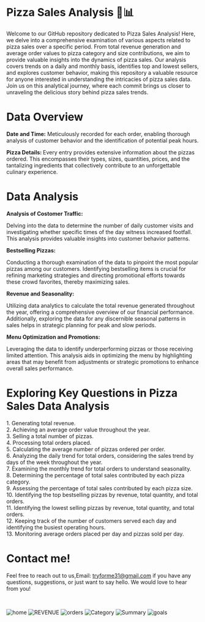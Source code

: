 <h1>Pizza Sales Analysis 🍕📊</h1>
<p></p>Welcome to our GitHub repository dedicated to Pizza Sales Analysis! Here, we delve into a comprehensive examination of various aspects related to pizza sales over a specific period. From total revenue generation and average order values to pizza category and size contributions, we aim to provide valuable insights into the dynamics of pizza sales. Our analysis covers trends on a daily and monthly basis, identifies top and lowest sellers, and explores customer behavior, making this repository a valuable resource for anyone interested in understanding the intricacies of pizza sales data. Join us on this analytical journey, where each commit brings us closer to unraveling the delicious story behind pizza sales trends.</p>

<h1>Data Overview</h1>
<p><strong>Date and Time:</strong> Meticulously recorded for each order, enabling thorough analysis of customer behavior and the identification of potential peak hours.</p>

<p><strong>Pizza Details: </strong>Every entry provides extensive information about the pizzas ordered. This encompasses their types, sizes, quantities, prices, and the tantalizing ingredients that collectively contribute to an unforgettable culinary experience.</p>

<h1>Data Analysis</h1>
<p><strong>Analysis of Costomer Traffic:</strong> 

Delving into the data to determine the number of daily customer visits and investigating whether specific times of the day witness increased footfall. This analysis provides valuable insights into customer behavior patterns.

<strong>Bestselling Pizzas:</strong>

Conducting a thorough examination of the data to pinpoint the most popular pizzas among our customers. Identifying bestselling items is crucial for refining marketing strategies and directing promotional efforts towards these crowd favorites, thereby maximizing sales.

<strong>Revenue and Seasonality:</strong>

Utilizing data analytics to calculate the total revenue generated throughout the year, offering a comprehensive overview of our financial performance. Additionally, exploring the data for any discernible seasonal patterns in sales helps in strategic planning for peak and slow periods.

<strong>Menu Optimization and Promotions:</strong>

Leveraging the data to identify underperforming pizzas or those receiving limited attention. This analysis aids in optimizing the menu by highlighting areas that may benefit from adjustments or strategic promotions to enhance overall sales performance.</p>
<h1>Exploring Key Questions in Pizza Sales Data Analysis</h1>
<p>1. Generating total revenue.<br>
2. Achieving an average order value throughout the year.<br>
3. Selling a total number of pizzas.<br>
4. Processing total orders placed.<br>
5. Calculating the average number of pizzas ordered per order.<br>
6. Analyzing the daily trend for total orders, considering the sales trend by days of the week throughout the year.<br>
7. Examining the monthly trend for total orders to understand seasonality.<br>
8. Determining the percentage of total sales contributed by each pizza category.<br>
9. Assessing the percentage of total sales contributed by each pizza size.<br>
10. Identifying the top bestselling pizzas by revenue, total quantity, and total orders.<br>
11. Identifying the lowest selling pizzas by revenue, total quantity, and total orders.<br>
12. Keeping track of the number of customers served each day and identifying the busiest operating hours.<br>
13. Monitoring average orders placed per day and pizzas sold per day.<br>
</p>
<h1>Contact me!</h1>
<p>Feel free to reach out to us,Email: <a href="https://mail.google.com/">tryforme31@gmail.com</a>
 if you have any questions, suggestions, or just want to say hello. We would love to hear from you!</p>
 <br>
 
![home](https://github.com/skbd9/Excel_project/assets/108250623/1b67108d-7c29-445a-8046-db237ab2156a)
![REVENUE](https://github.com/skbd9/Excel_project/assets/108250623/41813e3e-e9fc-4881-a913-1e286e4d6dde)
![orders](https://github.com/skbd9/Excel_project/assets/108250623/69eb1901-de1b-47b3-9e45-d4950f4a599b)
![Category](https://github.com/skbd9/Excel_project/assets/108250623/32b041a0-dca1-4435-b47f-dfb827c78433)
![Summary](https://github.com/skbd9/Excel_project/assets/108250623/a80b6f6a-93be-43a5-a4f1-95720a61b46d)
![goals](https://github.com/skbd9/Excel_project/assets/108250623/959edf59-bbc2-4d4f-aa2a-52d8c02f99d9)


